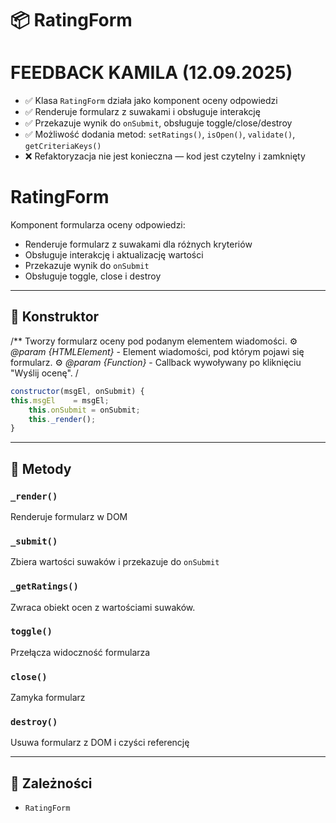 # 📦 RatingForm

FEEDBACK KAMILA (12.09.2025)
=============================
- ✅ Klasa `RatingForm` działa jako komponent oceny odpowiedzi
- ✅ Renderuje formularz z suwakami i obsługuje interakcję
- ✅ Przekazuje wynik do `onSubmit`, obsługuje toggle/close/destroy
- ✅ Możliwość dodania metod: `setRatings()`, `isOpen()`, `validate()`, `getCriteriaKeys()`
- ❌ Refaktoryzacja nie jest konieczna — kod jest czytelny i zamknięty

RatingForm
==========
Komponent formularza oceny odpowiedzi:
- Renderuje formularz z suwakami dla różnych kryteriów
- Obsługuje interakcję i aktualizację wartości
- Przekazuje wynik do `onSubmit`
- Obsługuje toggle, close i destroy

---
## 🧬 Konstruktor

/**
Tworzy formularz oceny pod podanym elementem wiadomości.
⚙️ *@param {HTMLElement}* - Element wiadomości, pod którym pojawi się formularz.
⚙️ *@param {Function}* - Callback wywoływany po kliknięciu "Wyślij ocenę".
/

```js
constructor(msgEl, onSubmit) {
this.msgEl    = msgEl;
    this.onSubmit = onSubmit;
    this._render();
}
```

---
## 🔧 Metody

### `_render()`

Renderuje formularz w DOM


### `_submit()`

Zbiera wartości suwaków i przekazuje do `onSubmit`


### `_getRatings()`

Zwraca obiekt ocen z wartościami suwaków.


### `toggle()`

Przełącza widoczność formularza


### `close()`

Zamyka formularz


### `destroy()`

Usuwa formularz z DOM i czyści referencję


---
## 🔗 Zależności

- `RatingForm`